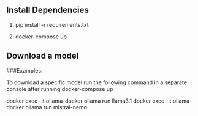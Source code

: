 ## Install Dependencies

1) pip install -r requirements.txt

2) docker-compose up

## Download a model

###Examples:

To download a specific model run the following command in a separate console after running docker-compose up

docker exec -it ollama-docker ollama run llama3.1
docker exec -it ollama-docker ollama run mistral-nemo